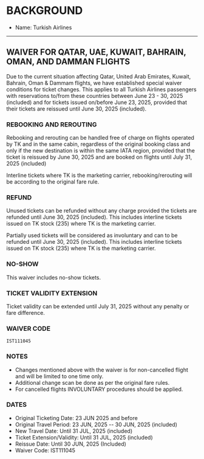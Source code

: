 # BACKGROUND

- Name: Turkish Airlines

---
## WAIVER FOR QATAR, UAE, KUWAIT, BAHRAIN, OMAN, AND DAMMAN FLIGHTS

Due to the current situation affecting Qatar, United Arab Emirates, Kuwait, Bahrain, Oman & Dammam flights, we have established special waiver conditions for ticket changes. This applies to all Turkish Airlines passengers with reservations to/from these countries between June 23 - 30, 2025 (included) and for tickets issued on/before June 23, 2025, provided that their tickets are reissued until June 30, 2025 (included).

### REBOOKING AND REROUTING

Rebooking and rerouting can be handled free of charge on flights operated by TK and in the same cabin, regardless of the original booking class and only if the new destination is within the same IATA region, provided that the ticket is reissued by June 30, 2025 and are booked on flights until July 31, 2025 (included)

Interline tickets where TK is the marketing carrier, rebooking/rerouting will be according to the original fare rule.

### REFUND

Unused tickets can be refunded without any charge provided the tickets are refunded until June 30, 2025 (included). This includes interline tickets issued on TK stock (235) where TK is the marketing carrier.

Partially used tickets will be considered as involuntary and can to be refunded until June 30, 2025 (included). This includes interline tickets issued on TK stock (235) where TK is the marketing carrier.

### NO-SHOW

This waiver includes no-show tickets.

### TICKET VALIDITY EXTENSION

Ticket validity can be extended until July 31, 2025 without any penalty or fare difference.

### WAIVER CODE

`IST111045`

### NOTES

- Changes mentioned above with the waiver is for non-cancelled flight and will be limited to one time only.
- Additional change scan be done as per the original fare rules.
- For cancelled flights INVOLUNTARY procedures should be applied.

### DATES

- Original Ticketing Date: 23 JUN 2025 and before
- Original Travel Period: 23 JUN, 2025 -- 30 JUN, 2025 (included)
- New Travel Date: Until 31 JUL, 2025 (included)
- Ticket Extension/Validity: Until 31 JUL, 2025 (included)
- Reissue Date: Until 30 JUN, 2025 (Included)
- Waiver Code: IST111045